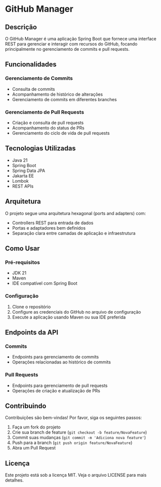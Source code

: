 # GitHub Manager

## Descrição
O GitHub Manager é uma aplicação Spring Boot que fornece uma interface REST para gerenciar e interagir com recursos do GitHub, 
focando principalmente no gerenciamento de commits e pull requests.

## Funcionalidades

### Gerenciamento de Commits
- Consulta de commits
- Acompanhamento de histórico de alterações
- Gerenciamento de commits em diferentes branches

### Gerenciamento de Pull Requests
- Criação e consulta de pull requests
- Acompanhamento do status de PRs
- Gerenciamento do ciclo de vida de pull requests

## Tecnologias Utilizadas
- Java 21
- Spring Boot
- Spring Data JPA
- Jakarta EE
- Lombok
- REST APIs

## Arquitetura
O projeto segue uma arquitetura hexagonal (ports and adapters) com:
- Controllers REST para entrada de dados
- Portas e adaptadores bem definidos
- Separação clara entre camadas de aplicação e infraestrutura

## Como Usar

### Pré-requisitos
- JDK 21
- Maven
- IDE compatível com Spring Boot

### Configuração
1. Clone o repositório
2. Configure as credenciais do GitHub no arquivo de configuração
3. Execute a aplicação usando Maven ou sua IDE preferida

## Endpoints da API

### Commits
- Endpoints para gerenciamento de commits
- Operações relacionadas ao histórico de commits

### Pull Requests
- Endpoints para gerenciamento de pull requests
- Operações de criação e atualização de PRs

## Contribuindo
Contribuições são bem-vindas! Por favor, siga os seguintes passos:
1. Faça um fork do projeto
2. Crie sua branch de feature (`git checkout -b feature/NovaFeature`)
3. Commit suas mudanças (`git commit -m 'Adiciona nova feature'`)
4. Push para a branch (`git push origin feature/NovaFeature`)
5. Abra um Pull Request

## Licença
Este projeto está sob a licença MIT. Veja o arquivo LICENSE para mais detalhes.